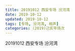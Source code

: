 ```yaml
---
title: 20191012 西安专场 汾河湾
date: 2019-10-12
updated: 2019-10-12
tags: [专场, 汾河湾, 相声]
categories: (2019)己亥年场次
---
```

20191012 西安专场 汾河湾